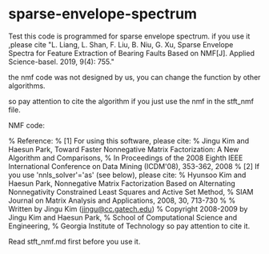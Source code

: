 # sparse-envelope-spectrum
Test
this code is programmed for sparse envelope spectrum. if you use it
 ,please cite   "L. Liang, L. Shan, F. Liu, B. Niu, G. Xu, Sparse Envelope  Spectra
 for Feature Extraction of Bearing Faults Based on NMF[J]. Applied
 Science-basel. 2019, 9(4): 755."

the nmf code was not designed by us, you can change the function by other algorithms.

so pay attention to cite the algorithm if you just use the nmf in the stft_nmf file.



NMF code: 

% Reference:
%  [1] For using this software, please cite:
%          Jingu Kim and Haesun Park, Toward Faster Nonnegative Matrix Factorization: A New Algorithm and Comparisons,
%                 In Proceedings of the 2008 Eighth IEEE International Conference on Data Mining (ICDM'08), 353-362, 2008
%  [2] If you use 'nnls_solver'='as' (see below), please cite:
%          Hyunsoo Kim and Haesun Park, Nonnegative Matrix Factorization Based on Alternating Nonnegativity Constrained Least Squares and Active Set Method,
%                 SIAM Journal on Matrix Analysis and Applications, 2008, 30, 713-730
%
% Written by Jingu Kim (jingu@cc.gatech.edu)
% Copyright 2008-2009 by Jingu Kim and Haesun Park,
%                        School of Computational Science and Engineering,
%                        Georgia Institute of Technology
so pay attention to cite it.

Read stft_nmf.md first before you use it.

